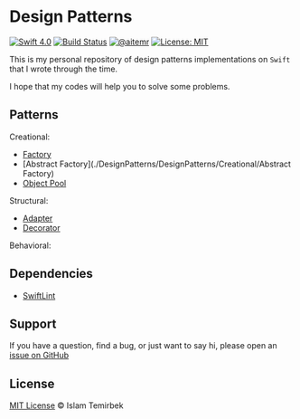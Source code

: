 # Design Patterns

[![Swift 4.0](https://img.shields.io/badge/swift-4.0-orange.svg)](#)
[![Build Status](https://travis-ci.org/aitemr/design-patterns.svg?branch=master)](https://travis-ci.org/aitemr/design-patterns)
[![@aitemr](https://img.shields.io/badge/contact-%40aitemr-brightgreen.svg)](https://t.me/aitemr)
[![License: MIT](https://img.shields.io/badge/License-MIT-yellow.svg)](https://opensource.org/licenses/MIT)

This is my personal repository of design patterns implementations on `Swift` that I wrote through the time.

I hope that my codes will help you to solve some problems.

## Patterns

Creational:

- [Factory](./DesignPatterns/DesignPatterns/Creational/Factory)
- [Abstract Factory](./DesignPatterns/DesignPatterns/Creational/Abstract Factory)
- [Object Pool](#)

Structural:

- [Adapter](https://refactoring.guru/design-patterns/adapter)
- [Decorator](https://refactoring.guru/design-patterns/decorator)

Behavioral:

## Dependencies

- [SwiftLint](https://github.com/realm/SwiftLint)

## Support

If you have a question, find a bug, or just want to say hi, please open an [issue on GitHub](https://github.com/aitemr/design-patterns/issues/new)

## License

[MIT License](./LICENSE) © Islam Temirbek
